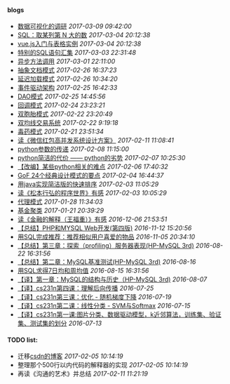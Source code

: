 #### blogs

* [数据可视化的调研](others/data_visualization_survey.md) *2017-03-09 09:42:00*
* [SQL：取某列第 N 大的数](database/Nth_Highest_Salary.md) *2017-03-04 20:12:38*
* [vue.js入门与表格实例](web/vue_tutorial.md) *2017-03-04 20:12:38*
* [特别的SQL语句汇集](database/special_sql.md) *2017-03-03 22:31:48*
* [异步方法调用](OOP/iluwatar-java-design-patterns/src/async/method/invocation/) *2017-03-01 22:11:00*
* [抽象文档模式](OOP/iluwatar-java-design-patterns/src/abstract_/document/) *2017-02-26 16:37:23*
* [延迟加载模式](OOP/iluwatar-java-design-patterns/src/lazy/loading/) *2017-02-26 10:34:20*
* [事件驱动架构](OOP/iluwatar-java-design-patterns/src/event/driven/architecture/) *2017-02-25 16:42:33*
* [DAO模式](OOP/iluwatar-java-design-patterns/src/dao) *2017-02-25 14:45:56*
* [回调模式](OOP/iluwatar-java-design-patterns/src/callback/) *2017-02-24 23:23:21*
* [双胞胎模式](OOP/iluwatar-java-design-patterns/src/twin/) *2017-02-22 23:20:49*
* [双均线交易系统](finance/double_average_line_system.md) *2017-02-22 9:19:18*
* [毒药模式](OOP/iluwatar-java-design-patterns/src/poison/pill/) *2017-02-21 23:51:34*
* [读《微信红包高并发系统设计方案》](others/the_system_desigh_of_wechat_red_packet.md) *2017-02-11 11:08:41*
* [python参数的传递](program_language/python/pass_arguments.md) *2017-02-08 11:15:00*
* [python简洁的代价 —— python的劣势](program_language/python/disadvantage.md) *2017-02-07 10:25:30*
* [【改编】某些python相关的难点](program_language/python/python_interview.md) *2017-02-06 17:40:32* 
* [GoF 24个经典设计模式的要点](OOP/outline_of_design_pattern.md) *2017-02-04 16:44:37* 
* [用java实现简洁版的快速排序](program_language/java/java_quick_sort.md) *2017-02-03 11:05:29*
* [读《松本行弘的程序世界》有感](book/matsumoto_yukihiro_code_no_sekai.md) *2017-02-03 10:05:29*
* [代理模式](OOP/proxy_pattern.md) *2017-01-28 11:34:03*
* [基金聚类](finance/fund_clustering.md) *2017-01-21 20:39:29*
* [读《金融的解释（王福重）》有感](finance/the_explanation_of_finance.md) *2016-12-06 21:53:51*
* [【总结】PHP和MYSQL Web开发(第四版)](web/php_and_mysql_web_development_book.md) *2016-11-12 15:20:56*
* [用SQL完成推荐：推荐相似用户喜爱的物品](database/similar-users-recommendation.md) *2016-11-05 20:34:10*
* [【总结】第三章：探索（profiling）服务器表现(HP-MySQL 3rd)](database/HP-MySQL-chapter-3-translation.pdf) *2016-08-22 16:31:56*
* [【总结】第二章：MySQL基准测试(HP-MySQL 3rd)](database/HP-MySQL-chapter-2-translation.pdf) *2016-08-16*
* [用SQL求得7日均和周均值](database/7-day-average-and-week-num.md) *2016-08-15 16:31:56*
* [【译】第一章：MySQL的结构与历史（HP-MySQL 3rd)](database/HP-MySQL-chapter-1-translation.pdf) *2016-08-07*
* [【译】cs231n第四课：理解后向传播](machine_learning/translating-cs231n-syllabus-4.pdf) *2016-07-25*
* [【译】cs231n第三课：优化 - 随机梯度下降](machine_learning/translating-cs231n-syllabus-3.pdf) *2016-07-19*
* [【译】cs231n第二课：线性分类 - SVM与Softmax](machine_learning/translating-cs231n-syllabus-2.pdf) *2016-07-15*
* [【译】cs231n第一课:图片分类、数据驱动模型，k近邻算法，训练集、验证集、测试集的划分](machine_learning/translating-cs231n-syllabus-1.pdf) *2016-07-13*


#### TODO list:
* 迁移[csdn的博客](http://blog.csdn.net/zy825316) *2017-02-05 10:14:19*
* 整理那个500行以内代码的解释器的实现 *2017-02-05 10:14:19*
* 再读《沟通的艺术》并总结 *2017-02-11 11:21:19*

